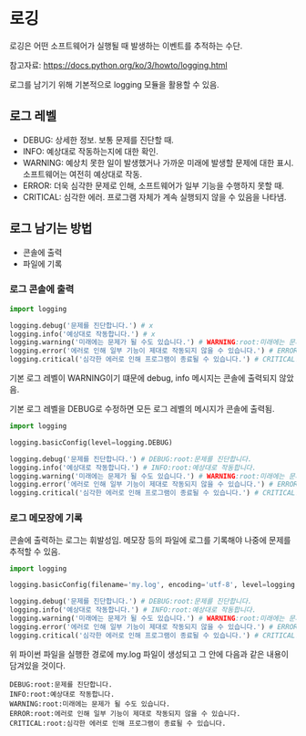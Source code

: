 # 로깅

로깅은 어떤 소프트웨어가 실행될 때 발생하는 이벤트를 추적하는 수단. 

참고자료: <https://docs.python.org/ko/3/howto/logging.html>

로그를 남기기 위해 기본적으로 logging 모듈을 활용할 수 있음.

## 로그 레벨

- DEBUG: 상세한 정보. 보통 문제를 진단할 때.
- INFO: 예상대로 작동하는지에 대한 확인.
- WARNING: 예상치 못한 일이 발생했거나 가까운 미래에 발생할 문제에 대한 표시. 소프트웨어는 여전히 예상대로 작동.
- ERROR: 더욱 심각한 문제로 인해, 소프트웨어가 일부 기능을 수행하지 못할 때.
- CRITICAL: 심각한 에러. 프로그램 자체가 계속 실행되지 않을 수 있음을 나타냄.

## 로그 남기는 방법

- 콘솔에 출력
- 파일에 기록

### 로그 콘솔에 출력

```python
import logging

logging.debug('문제를 진단합니다.') # x
logging.info('예상대로 작동합니다.') # x
logging.warning('미래에는 문제가 될 수도 있습니다.') # WARNING:root:미래에는 문제가 될 수도 있습니다.
logging.error('에러로 인해 일부 기능이 제대로 작동되지 않을 수 있습니다.') # ERROR:root:에러로 인해 일부 기능이 제대로 작동되지 않을 수 있습니다.
logging.critical('심각한 에러로 인해 프로그램이 종료될 수 있습니다.') # CRITICAL:root:심각한 에러로 인해 프로그램이 종료될 수 있습니다.
```

기본 로그 레벨이 WARNING이기 떄문에 debug, info 메시지는 콘솔에 출력되지 않았음.

기본 로그 레벨을 DEBUG로 수정하면 모든 로그 레벨의 메시지가 콘솔에 출력됨.

```python
import logging

logging.basicConfig(level=logging.DEBUG)

logging.debug('문제를 진단합니다.') # DEBUG:root:문제를 진단합니다.
logging.info('예상대로 작동합니다.') # INFO:root:예상대로 작동합니다.
logging.warning('미래에는 문제가 될 수도 있습니다.') # WARNING:root:미래에는 문제가 될 수도 있습니다.
logging.error('에러로 인해 일부 기능이 제대로 작동되지 않을 수 있습니다.') # ERROR:root:에러로 인해 일부 기능이 제대로 작동되지 않을 수 있습니다.
logging.critical('심각한 에러로 인해 프로그램이 종료될 수 있습니다.') # CRITICAL:root:심각한 에러로 인해 프로그램이 종료될 수 있습니다.
```

### 로그 메모장에 기록

콘솔에 출력하는 로그는 휘발성임. 메모장 등의 파일에 로그를 기록해야 나중에 문제를 추적할 수 있음.

```python
import logging

logging.basicConfig(filename='my.log', encoding='utf-8', level=logging.DEBUG)

logging.debug('문제를 진단합니다.') # DEBUG:root:문제를 진단합니다.
logging.info('예상대로 작동합니다.') # INFO:root:예상대로 작동합니다.
logging.warning('미래에는 문제가 될 수도 있습니다.') # WARNING:root:미래에는 문제가 될 수도 있습니다.
logging.error('에러로 인해 일부 기능이 제대로 작동되지 않을 수 있습니다.') # ERROR:root:에러로 인해 일부 기능이 제대로 작동되지 않을 수 있습니다.
logging.critical('심각한 에러로 인해 프로그램이 종료될 수 있습니다.') # CRITICAL:root:심각한 에러로 인해 프로그램이 종료될 수 있습니다.
```

위 파이썬 파일을 실행한 경로에 my.log 파일이 생성되고 그 안에 다음과 같은 내용이 담겨있을 것이다.

```log
DEBUG:root:문제를 진단합니다.
INFO:root:예상대로 작동합니다.
WARNING:root:미래에는 문제가 될 수도 있습니다.
ERROR:root:에러로 인해 일부 기능이 제대로 작동되지 않을 수 있습니다.
CRITICAL:root:심각한 에러로 인해 프로그램이 종료될 수 있습니다.
```
